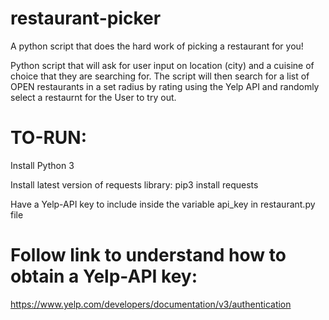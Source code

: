 # restaurant-picker
A python script that does the hard work of picking a restaurant for you!

Python script that will ask for user input on location (city) and a cuisine of choice that they are searching for. The script will then search for a list of OPEN restaurants in a set radius by rating using the Yelp API and randomly select a restaurnt for the User to try out.

# TO-RUN:
Install Python 3

Install latest version of requests library: pip3 install requests

Have a Yelp-API key to include inside the variable api_key in restaurant.py file

# Follow link to understand how to obtain a Yelp-API key:
https://www.yelp.com/developers/documentation/v3/authentication